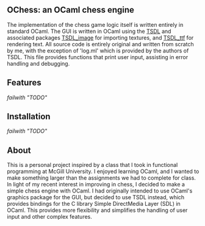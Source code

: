 ## OChess: an OCaml chess engine
The implementation of the chess game logic itself is written entirely in standard OCaml. The GUI is written in OCaml using the [TSDL](https://github.com/dbuenzli/tsdl/) 
and associated packages [TSDL_image](https://github.com/tokenrove/tsdl-image) for importing textures, and [TSDL_ttf](https://github.com/tokenrove/tsdl-ttf) for rendering text. 
All source code is entirely original and written from scratch by me, with the exception of 'log.ml' which is provided by the authors of TSDL. This file provides 
functions that print user input, assisting in error handling and debugging.

## Features
_failwith "TODO"_

## Installation
_failwith "TODO"_

## About
This is a personal project inspired by a class that I took in functional programming at McGill University. I enjoyed learning OCaml, 
and I wanted to make something larger than the assignments we had to complete for class. In light of my recent interest in improving in 
chess, I decided to make a simple chess engine with OCaml. I had originally intended to use OCaml's graphics package for the GUI, but 
decided to use TSDL instead, which provides bindings for the C library Simple DirectMedia Layer (SDL) in OCaml. This provides more 
flexibility and simplifies the handling of user input and other complex features.
